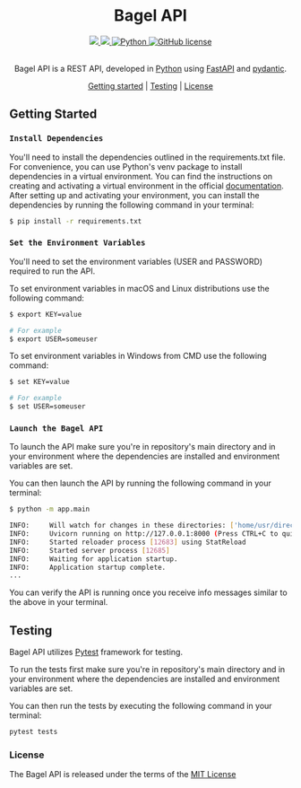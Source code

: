 <div align="center">

# Bagel API

    
<div>
    <a href="https://github.com/neurobagel/bagelapi/actions/workflows/test.yaml">
        <img src="https://img.shields.io/github/actions/workflow/status/neurobagel/bagelapi/test.yaml?color=BDB76B&label=test&style=flat-square">
    </a>
    <a href="https://coveralls.io/github/neurobagel/bagelapi">
        <img src="https://img.shields.io/coverallsCoverage/github/neurobagel/bagelapi?style=flat-square&color=8FBC8F">
    </a>
    <a href="https://www.python.org/">
        <img src="https://img.shields.io/badge/python-3.10-4682B4?style=flat-square" alt="Python">
    </a>
    <a href="LICENSE">
        <img src="https://img.shields.io/github/license/neurobagel/bagelapi?color=CD5C5C&style=flat-square" alt="GitHub license">
    </a>
</div>
<br>

Bagel API is a REST API, developed in [Python](https://www.python.org/) using [FastAPI](https://fastapi.tiangolo.com/) and [pydantic](https://docs.pydantic.dev/).

[Getting started](#getting-started) |
[Testing](#testing) |
[License](#license)

</div>

## Getting Started

### `Install Dependencies`

You'll need to install the dependencies outlined in the requirements.txt file. For convenience, you can use Python's venv package to install dependencies in a virtual environment. You can find the instructions on creating and activating a virtual environment in the official [documentation](https://docs.python.org/3.10/library/venv.html). After setting up and activating your environment, you can install the dependencies by running the following command in your terminal:

```bash
$ pip install -r requirements.txt
```

### `Set the Environment Variables`

You'll need to set the environment variables (USER and PASSWORD) required to run the API.

To set environment variables in macOS and Linux distributions use the following command:

```bash
$ export KEY=value

# For example
$ export USER=someuser
```

To set environment variables in Windows from CMD use the following command:

```bash
$ set KEY=value

# For example
$ set USER=someuser
```

### `Launch the Bagel API`

To launch the API make sure you're in repository's main directory and in your environment where the dependencies are installed and environment variables are set.

You can then launch the API by running the following command in your terminal:

```bash
$ python -m app.main
```

```bash
INFO:     Will watch for changes in these directories: ['home/usr/directory/']
INFO:     Uvicorn running on http://127.0.0.1:8000 (Press CTRL+C to quit)
INFO:     Started reloader process [12683] using StatReload
INFO:     Started server process [12685]
INFO:     Waiting for application startup.
INFO:     Application startup complete.
...
```
You can verify the API is running once you receive info messages similar to the above in your terminal.

## Testing

Bagel API utilizes [Pytest](https://docs.pytest.org/en/7.2.x/) framework for testing.

To run the tests first make sure you're in repository's main directory and in your environment where the dependencies are installed and environment variables are set.

You can then run the tests by executing the following command in your terminal:

```bash
pytest tests
```

### License

The Bagel API is released under the terms of the [MIT License](LICENSE)